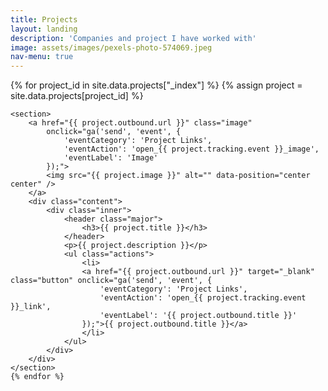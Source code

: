 ```yaml
---
title: Projects
layout: landing
description: 'Companies and project I have worked with'
image: assets/images/pexels-photo-574069.jpeg
nav-menu: true
---
```


<!-- Main -->
<div id="main">

<!-- One -->
<!-- <section id="one">
	<div class="inner">
		<header class="major">
			<h2>Sed amet aliquam</h2>
		</header>
		<p>Nullam et orci eu lorem consequat tincidunt vivamus et sagittis magna sed nunc rhoncus condimentum sem. In efficitur ligula tate urna. Maecenas massa vel lacinia pellentesque lorem ipsum dolor. Nullam et orci eu lorem consequat tincidunt. Vivamus et sagittis libero. Nullam et orci eu lorem consequat tincidunt vivamus et sagittis magna sed nunc rhoncus condimentum sem. In efficitur ligula tate urna.</p>
	</div>
</section> -->

<!-- Two -->
<section id="two" class="spotlights">
	{% for project_id in site.data.projects["_index"] %}
	{% assign project = site.data.projects[project_id] %} 

	<section>
		<a href="{{ project.outbound.url }}" class="image" 
			onclick="ga('send', 'event', {
				'eventCategory': 'Project Links',
				'eventAction': 'open_{{ project.tracking.event }}_image',
				'eventLabel': 'Image'
			});">
			<img src="{{ project.image }}" alt="" data-position="center center" />
		</a>
		<div class="content">
			<div class="inner">
				<header class="major">
					<h3>{{ project.title }}</h3>
				</header>
				<p>{{ project.description }}</p>
				<ul class="actions">
					<li>
					<a href="{{ project.outbound.url }}" target="_blank" class="button" onclick="ga('send', 'event', {
						'eventCategory': 'Project Links',
  						'eventAction': 'open_{{ project.tracking.event }}_link',
						'eventLabel': '{{ project.outbound.title }}'
					});">{{ project.outbound.title }}</a>
					</li>
				</ul>
			</div>
		</div>
	</section>
	{% endfor %}
</section>

<!-- Three -->
<!-- <section id="three">
	<div class="inner">
		<header class="major">
			<h2>Massa libero</h2>
		</header>
		<p>Nullam et orci eu lorem consequat tincidunt vivamus et sagittis libero. Mauris aliquet magna magna sed nunc rhoncus pharetra. Pellentesque condimentum sem. In efficitur ligula tate urna. Maecenas laoreet massa vel lacinia pellentesque lorem ipsum dolor. Nullam et orci eu lorem consequat tincidunt. Vivamus et sagittis libero. Mauris aliquet magna magna sed nunc rhoncus amet pharetra et feugiat tempus.</p>
		<ul class="actions">
			<li><a href="generic.html" class="button next">Get Started</a></li>
		</ul>
	</div>
</section> -->

</div>
